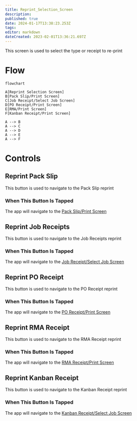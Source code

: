 ```yaml
---
title: Reprint_Selection_Screen
description: 
published: true
date: 2024-01-17T13:38:23.253Z
tags: 
editor: markdown
dateCreated: 2023-02-01T13:36:21.697Z
---
```


This screen is used to select the type or receipt to re-print

# Flow
```mermaid
flowchart

A[Reprint Selection Screen]
B[Pack Slip/Print Screen]
C[Job Receipt/Select Job Screen]
D[PO Receipt/Print Screen]
E[RMA/Print Screen]
F[Kanban Receipt/Print Screen]

A --> B
A --> C
A --> D
A --> E
A --> F
```

# Controls
## Reprint Pack Slip
This button is used to navigate to the Pack Slip reprint

### When This Button Is Tapped
The app will navigate to the [Pack Slip/Print Screen](./Pack_Slip/Print_Screen.md)

## Reprint Job Receipts
This button is used to navigate to the Job Receipts reprint

### When This Button Is Tapped
The app will navigate to the [Job Receipt/Select Job Screen](./Job_Receipt/Select_Job_Screen.md)

## Reprint PO Receipt
This button is used to navigate to the PO Receipt reprint

### When This Button Is Tapped
The app will navigate to the [PO Receipt/Print Screen](./PO_Receipt/Print_Screen.md)

## Reprint RMA Receipt
This button is used to navigate to the RMA Receipt reprint

### When This Button Is Tapped
The app will navigate to the [RMA Receipt/Print Screen](./RMA_Receipt/Print_Screen.md)

## Reprint Kanban Receipt
This button is used to navigate to the Kanban Receipt reprint

### When This Button Is Tapped
The app will navigate to the [Kanban Receipt/Select Job Screen](./Kanban_Receipts/Select_Job_Screen.md)